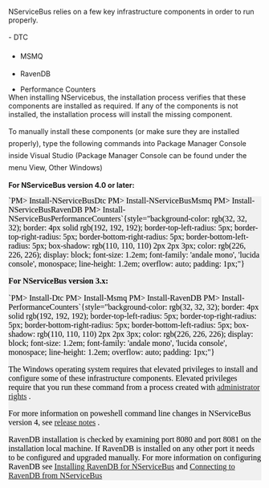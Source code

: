 <!--
title: "Preparing your machine to run NServiceBus"
tags: ""
summary: "<style type=\"text/css\">div#uls ul{    margin-bottom: -15px;  }  ul.ulcheck {    list-style-image: url(\"http://particular.blob.core.windows.net/media/Default/img/check.png\");  }  ul.ulnotcheck {    list-style-image: url(\"http://particular.blob.core.windows.net/media/Default/img/redx.png\");  }</style><script>    function getParameterByName(name) {        name = name.replace(/[\[]/, \"\\\[\").replace(/[\]]/, \"\\\]\");        var regex = new RegExp(\"[\\?&]\" + name + \"=([^&#]*)\"),        results = regex.exec(location.search);        return results == null ? \"\" : decodeURIComponent(results[1].replace(/\+/g, \" \"));    }    var installer = getParameterByName(\"installer\");    if (installer==\"nservicebus\")    {        installer=\"NServiceBus\";    }    if (installer==\"NServiceBus\")    {        _gaq.push(['_trackEvent', 'Installed', 'NServiceBus Total [nuget]']);        _gaq.push(['_trackEvent', 'Installed', 'NServiceBus Total [msi+nuget]']);        var version = getParameterByName(\"version\");        var method = getParameterByName(\"method\");        var logaction = installer+\" \"+version+\" [ \"+method+\" ]\";        _gaq.push(['_trackEvent', 'Installed', logaction]);    }</script><script type=\"text/javascript\">$(document).ready(function(){    var lowerHref = window.location.href.toLowerCase()    if (lowerHref.indexOf(\"dtc=true\")>-1){        $(\"#li_dtc\").addClass(\"ulcheck\");        //$(\"#code_dtc\").hide();    }    if (lowerHref.indexOf(\"dtc=false\")>-1) {        $(\"#li_dtc\").addClass(\"ulnotcheck\");    }    if (lowerHref.indexOf(\"msmq=true\")>-1){        $(\"#li_msmq\").addClass(\"ulcheck\");        //$(\"#code_msmq\").hide();    }    if (lowerHref.indexOf(\"msmq=false\")>-1){        $(\"#li_msmq\").addClass(\"ulnotcheck\");    }    if (lowerHref.indexOf(\"raven=true\")>-1){        $(\"#li_ravendb\").addClass(\"ulcheck\");        //$(\"#code_ravendb\").hide();    }    if (lowerHref.indexOf(\"raven=false\")>-1){        $(\"#li_ravendb\").addClass(\"ulnotcheck\");        $(\"#ravendbport\").show();    }    if (lowerHref.indexOf(\"perfcounter=true\")>-1){        $(\"#li_performance\").addClass(\"ulcheck\");        //$(\"#code_performance\").hide();    }    if (lowerHref.indexOf(\"perfcounter=false\")>-1){        $(\"#li_performance\").addClass(\"ulnotcheck\");    }});</script>"
-->

<style type="text/css">div#uls ul{
    margin-bottom: -15px;
  }
  ul.ulcheck {
    list-style-image: url("http://particular.blob.core.windows.net/media/Default/img/check.png");
  }
  ul.ulnotcheck {
    list-style-image: url("http://particular.blob.core.windows.net/media/Default/img/redx.png");
  }
</style>
<script>
    function getParameterByName(name) {
        name = name.replace(/[\[]/, "\\\[").replace(/[\]]/, "\\\]");
        var regex = new RegExp("[\\?&]" + name + "=([^&#]*)"),
        results = regex.exec(location.search);
        return results == null ? "" : decodeURIComponent(results[1].replace(/\+/g, " "));
    }
    var installer = getParameterByName("installer");
    if (installer=="nservicebus")
    {
        installer="NServiceBus";
    }
    if (installer=="NServiceBus")
    {
        _gaq.push(['_trackEvent', 'Installed', 'NServiceBus Total [nuget]']);
        _gaq.push(['_trackEvent', 'Installed', 'NServiceBus Total [msi+nuget]']);
        var version = getParameterByName("version");
        var method = getParameterByName("method");
        var logaction = installer+" "+version+" [ "+method+" ]";
        _gaq.push(['_trackEvent', 'Installed', logaction]);
    }
</script>
<script type="text/javascript">
$(document).ready(function(){
    var lowerHref = window.location.href.toLowerCase()
    if (lowerHref.indexOf("dtc=true")>-1){
        $("#li_dtc").addClass("ulcheck");
        //$("#code_dtc").hide();
    }
    if (lowerHref.indexOf("dtc=false")>-1) {
        $("#li_dtc").addClass("ulnotcheck");
    }
    if (lowerHref.indexOf("msmq=true")>-1){
        $("#li_msmq").addClass("ulcheck");
        //$("#code_msmq").hide();
    }
    if (lowerHref.indexOf("msmq=false")>-1){
        $("#li_msmq").addClass("ulnotcheck");
    }
    if (lowerHref.indexOf("raven=true")>-1){
        $("#li_ravendb").addClass("ulcheck");
        //$("#code_ravendb").hide();
    }
    if (lowerHref.indexOf("raven=false")>-1){
        $("#li_ravendb").addClass("ulnotcheck");
        $("#ravendbport").show();
    }
    if (lowerHref.indexOf("perfcounter=true")>-1){
        $("#li_performance").addClass("ulcheck");
        //$("#code_performance").hide();
    }
    if (lowerHref.indexOf("perfcounter=false")>-1){
        $("#li_performance").addClass("ulnotcheck");
    }
});
</script>

NServiceBus relies on a few key infrastructure components in order to run properly.

<div id="uls">
-   <span style="font-size: 14px; line-height: 24px;">DTC</span>

-   <span style="font-size: 14px; line-height: 24px;">MSMQ</span>

-   RavenDB <span id="ravendbport" style="display:none">(Note: only port
    8080 is being scanned to see if RavenDB is installed.)</span>

-   Performance Counters


When installing NServicebus, the installation process verifies that these components are installed as required. If any of the components is not installed, the installation process will install the missing component.

<span style="font-size: 14px; line-height: 24px;">To manually install these components (or make sure they are installed properly), type the following commands into Package Manager Console inside Visual Studio
</span> <span style="font-size: 14px; line-height: 24px;"> </span>
<span style="font-size: 14px; line-height: 24px;">(Package Manager Console can be found under the menu View, Other Windows)</span>

**For NServiceBus version 4.0 or later:**

<div class="nuget-badge" style="color: rgb(0, 0, 0); font-family: Calibri; font-size: medium; line-height: normal; background-color: rgb(240, 240, 240);">
`PM> Install-NServiceBusDtc  PM> Install-NServiceBusMsmq PM> Install-NServiceBusRavenDB PM> Install-NServiceBusPerformanceCounters`{style="background-color: rgb(32, 32, 32); border: 4px solid rgb(192, 192, 192); border-top-left-radius: 5px; border-top-right-radius: 5px; border-bottom-right-radius: 5px; border-bottom-left-radius: 5px; box-shadow: rgb(110, 110, 110) 2px 2px 3px; color: rgb(226, 226, 226); display: block; font-size: 1.2em; font-family: 'andale mono', 'lucida console', monospace; line-height: 1.2em; overflow: auto; padding: 1px;"}


<span style="font-weight: 600;">For NServiceBus version 3.x:</span>

<div class="nuget-badge" style="color: rgb(0, 0, 0); font-family: Calibri; font-size: medium; line-height: normal; background-color: rgb(240, 240, 240);">
`PM> Install-Dtc PM> Install-Msmq PM> Install-RavenDB PM> Install-PerformanceCounters`{style="background-color: rgb(32, 32, 32); border: 4px solid rgb(192, 192, 192); border-top-left-radius: 5px; border-top-right-radius: 5px; border-bottom-right-radius: 5px; border-bottom-left-radius: 5px; box-shadow: rgb(110, 110, 110) 2px 2px 3px; color: rgb(226, 226, 226); display: block; font-size: 1.2em; font-family: 'andale mono', 'lucida console', monospace; line-height: 1.2em; overflow: auto; padding: 1px;"}




The Windows operating system requires that elevated privileges to install and configure some of these infrastructure components. Elevated privileges require that you run these command from a process created with [administrator rights](http://windows.microsoft.com/en-us/windows7/how-do-i-run-an-application-once-with-a-full-administrator-access-token)
.

For more information on poweshell command line changes in NServiceBus version 4, see [release notes](/blog/nservicebus-v4.0-release-notes#powershell) .

RavenDB installation is checked by examining port 8080 and port 8081 on the installation local machine. If RavenDB is installed on any other port it needs to be configured and upgraded manually. For more information on configuring RavenDB see [Installing RavenDB for NServiceBus](using-ravendb-in-nservicebus-installing.md) and [Connecting to RavenDB from NServiceBus](using-ravendb-in-nservicebus-connecting.md)



